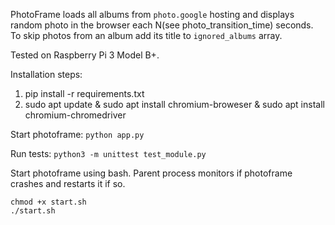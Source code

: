 PhotoFrame loads all albums from `photo.google` hosting and displays random photo in the browser each N(see photo_transition_time) seconds.
To skip photos from an album add its title to `ignored_albums` array.

Tested on Raspberry Pi 3 Model B+.

Installation steps:

1. pip install -r requirements.txt
2. sudo apt update & sudo apt install chromium-broweser & sudo apt install chromium-chromedriver

Start photoframe: `python app.py`
 
Run tests: `python3 -m unittest test_module.py`

Start photoframe using bash. Parent process monitors if photoframe crashes and restarts it if so. 
```
chmod +x start.sh
./start.sh
```